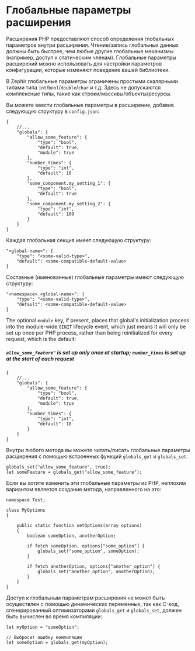 # Глобальные параметры расширения

Расширения PHP предоставляют способ определения глобальных параметров внутри расширения. Чтение/запись глобальных данных должны быть быстрее, чем любые другие глобальные механизмы (например, доступ к статическим членам). Глобальные параметры расширений можно использовать для настройки параметров конфигурации, которые изменяют поведение вашей библиотеки.

В Zephir глобальные параметры ограничены простыми скалярными типами типа `int`/`bool`/`double`/`char` и т.д. Здесь не допускаются комплексные типы, такие как строки/массивы/объекты/ресурсы.

Вы можете ввести глобальные параметры в расширение, добавив следующую структуру в `config.json`:

    {
        //...
        "globals": {
            "allow_some_feature": {
                "type": "bool",
                "default": true,
                "module": true
            },
            "number_times": {
                "type": "int",
                "default": 10
            },
            "some_component.my_setting_1": {
                "type": "bool",
                "default": true
            },
            "some_component.my_setting_2": {
                "type": "int",
                "default": 100
            }
        }
    }
    

Каждая глобальная секция имеет следующую структуру:

    "<global-name>": {
        "type": "<some-valid-type>",
        "default": <some-compatible-default-value>
    }
    

Составные (именованные) глобальные параметры имеют следующую структуру:

    "<namespace>.<global-name>": {
        "type": "<some-valid-type>",
        "default": <some-compatible-default-value>
    }
    

The optional `module` key, if present, places that global's initialization process into the module-wide `GINIT` lifecycle event, which just means it will only be set up once per PHP process, rather than being reinitialized for every request, which is the default:

##### `allow_some_feature"` is set up only once at startup; `number_times` is set up at the start of each request

    {
        //...
        "globals": {
            "allow_some_feature": {
                "type": "bool",
                "default": true,
                "module": true
            },
            "number_times": {
                "type": "int",
                "default": 10
            }
        }
    }
    

Внутри любого метода вы можете читать/писать глобальные параметры расширения с помощью встроенных функций `globals_get` и `globals_set`:

    globals_set("allow_some_feature", true);
    let someFeature = globals_get("allow_some_feature");
    

Если вы хотите изменить эти глобальные параметры из PHP, неплохим вариантом является создание метода, направленного на это:

    namespace Test;
    
    class MyOptions
    {
    
        public static function setOptions(array options)
        {
            boolean someOption, anotherOption;
    
            if fetch someOption, options["some_option"] {
                globals_set("some_option", someOption);
            }
    
            if fetch anotherOption, options["another_option"] {
                globals_set("another_option", anotherOption);
            }
        }
    }
    

Доступ к глобальным параметрам расширения не может быть осуществлен с помощью динамических переменных, так как C-код, сгенерированный оптимизаторами `globals_get` и `globals_set`, должен быть вычислен во время компиляции:

    let myOption = "someOption";
    
    // Выбросит ошибку компиляции
    let someOption = globals_get(myOption);